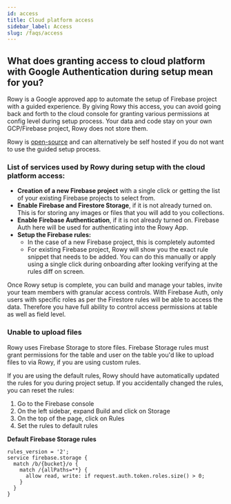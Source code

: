 ```yaml
---
id: access
title: Cloud platform access
sidebar_label: Access
slug: /faqs/access
---
```


## What does granting access to cloud platform with Google Authentication during setup mean for you?

Rowy is a Google approved app to automate the setup of Firebase project with a guided experience. By giving Rowy this access, you can avoid going back and forth to the cloud console for granting various permissions at config level during setup process. Your data and code stay on your own GCP/Firebase project, Rowy does not store them.

Rowy is [open-source](https://github.com/rowyio/rowy) and can alternatively be self hosted if you do not want to use the guided setup process.

### List of services used by Rowy during setup with the cloud platform access:

- **Creation of a new Firebase project** with a single click or getting the list of your existing Firebase projects to select from.
- **Enable Firebase and Firestore Storage**, if it is not already turned on. This is for storing any images or files that you will add to you collections.
- **Enable Firebase Authentication**, if it is not already turned on. Firebase Auth here will be used for authenticating into the Rowy App.
- **Setup the Firebase rules:**
    - In the case of a new Firebase project, this is completely automted
    - For existing Firebase project, Rowy will show you the exact rule snippet that needs to be added. You can do this manually or apply using a single click during onboarding after looking verifying at the rules diff on screen.

Once Rowy setup is complete, you can build and manage your tables, invite your team members with granular access controls. With Firebase Auth, only users with specific roles as per the Firestore rules will be able to access the data. Therefore you have full ability to control access permissions at table as well as field level.

### Unable to upload files

Rowy uses Firebase Storage to store files. Firebase Storage rules must grant permissions for the table and user on the table you'd like to upload files to via Rowy, if you are using custom rules. 

If you are using the default rules, Rowy should have automatically updated the rules for you during project setup. If you accidentally changed the rules, you can reset the rules:

1. Go to the Firebase console
2. On the left sidebar, expand Build and click on Storage
3. On the top of the page, click on Rules
4. Set the rules to default rules

**Default Firebase Storage rules**
```
rules_version = '2';
service firebase.storage {
  match /b/{bucket}/o {
    match /{allPaths=**} {
      allow read, write: if request.auth.token.roles.size() > 0;
    }
  }
}
```
